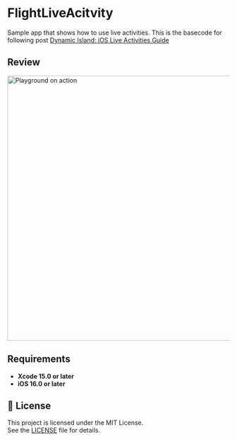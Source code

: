 # FlightLiveAcitvity
Sample app that shows how to use live activities. This is the basecode for following post [Dynamic Island: iOS Live Activities Guide](https://javios.eu/swift/dynamic-island-ios-live-activities-guide/)

## Review
<img src="media/review.mov" alt="Playground on action" width="600">


## Requirements

- **Xcode 15.0 or later**
- **iOS 16.0 or later**

## 🔖 License

This project is licensed under the MIT License.  
See the [LICENSE](./LICENSE) file for details.

